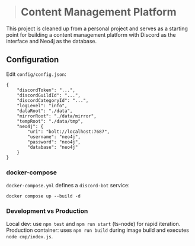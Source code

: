> # Content Management Platform

This project is cleaned up from a personal project and serves as a starting point for building a content management platform with Discord as the interface and Neo4j as the database.

## Configuration

Edit `config/config.json`:

```
{
	"discordToken": "...",
	"discordGuildId": "...",
	"discordCategoryId": "...",
	"logLevel": "info",
	"dataRoot": "./data",
	"mirrorRoot": "./data/mirror",
	"tempRoot": "./data/tmp",
	"neo4j": {
		"uri": "bolt://localhost:7687",
		"username": "neo4j",
		"password": "neo4j",
		"database": "neo4j"
	}
}
```

### docker-compose

`docker-compose.yml` defines a `discord-bot` service:

```
docker compose up --build -d
```

### Development vs Production

Local dev: use `npm test` and `npm run start` (ts-node) for rapid iteration.
Production container: uses `npm run build` during image build and executes `node cmp/index.js`.
